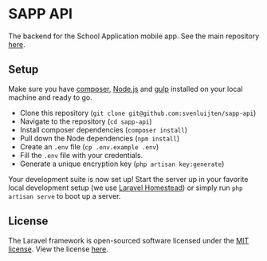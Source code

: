 # SAPP API
The backend for the School Application mobile app. See the main repository
[here](https://github.com/svenluijten/sapp).

## Setup
Make sure you have [composer](https://getcomposer.org), [Node.js](https://nodejs.org/en/)
and [gulp](http://gulpjs.com/) installed on your local machine and ready to go.

- Clone this repository (`git clone git@github.com:svenluijten/sapp-api`)
- Navigate to the repository (`cd sapp-api`)
- Install composer dependencies (`composer install`)
- Pull down the Node dependencies (`npm install`)
- Create an `.env` file (`cp .env.example .env`)
- Fill the `.env` file with your credentials.
- Generate a unique encryption key (`php artisan key:generate`)

Your development suite is now set up! Start the server up in your favorite local
development setup (we use [Laravel Homestead](https://laravel.com/docs/5.2/homestead))
or simply run `php artisan serve` to boot up a server.

## License
The Laravel framework is open-sourced software licensed under the [MIT license](http://opensource.org/licenses/MIT).
View the license [here](LICENSE.md).
